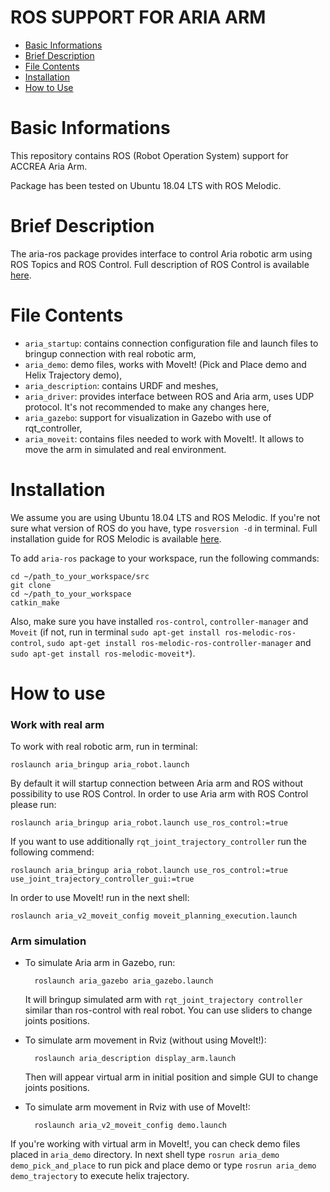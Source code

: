 # ROS SUPPORT FOR ARIA ARM
- [Basic Informations](#Basic-Informations)
- [Brief Description](#Brief-description)
- [File Contents](#File-contents)
- [Installation](#installation)
- [How to Use](#How-to-Use)

# Basic Informations
This repository contains ROS (Robot Operation System) support for ACCREA Aria Arm. 

Package has been tested on Ubuntu 18.04 LTS with ROS Melodic.



# Brief Description
The aria-ros package provides interface to control Aria robotic arm using ROS Topics and ROS Control. Full description of ROS Control is available [here](http://wiki.ros.org/ros_control). 



# File Contents
- `aria_startup`: contains connection configuration file and launch files to bringup connection with real robotic arm,
- `aria_demo`: demo files, works with MoveIt! (Pick and Place demo and Helix Trajectory demo),
- `aria_description`: contains URDF and meshes,
- `aria_driver`: provides interface between ROS and Aria arm, uses UDP protocol. It's not recommended to make any changes here,
- `aria_gazebo`: support for visualization in Gazebo with use of rqt_controller,
- `aria_moveit`: contains files needed to work with MoveIt!. It allows to move the arm in simulated and real environment.

# Installation
We assume you are using Ubuntu 18.04 LTS and ROS Melodic. If you're not sure what version of ROS do you have, type `rosversion -d` in terminal. Full installation guide for ROS Melodic is available [here](http://wiki.ros.org/melodic/Installation/Ubuntu).

To add `aria-ros` package to your workspace, run the following commands:
```
cd ~/path_to_your_workspace/src
git clone 
cd ~/path_to_your_workspace
catkin_make
```

Also, make sure you have installed `ros-control`, `controller-manager` and `Moveit` (if not, run in terminal `sudo apt-get install ros-melodic-ros-control`, `sudo apt-get install ros-melodic-ros-controller-manager` and `sudo apt-get install ros-melodic-moveit*`).

# How to use

### Work with real arm
To work with real robotic arm, run in terminal:

    roslaunch aria_bringup aria_robot.launch

By default it will startup connection between Aria arm and ROS without possibility to use ROS Control. In order to use Aria arm with ROS Control please run:

    roslaunch aria_bringup aria_robot.launch use_ros_control:=true

If you want to use additionally `rqt_joint_trajectory_controller`  run the following commend: 

    roslaunch aria_bringup aria_robot.launch use_ros_control:=true use_joint_trajectory_controller_gui:=true

In order to use MoveIt! run in the next shell: 

    roslaunch aria_v2_moveit_config moveit_planning_execution.launch

### Arm simulation

- To simulate Aria arm in Gazebo, run:

        roslaunch aria_gazebo aria_gazebo.launch
    
    It will bringup simulated arm with `rqt_joint_trajectory controller` similar than ros-control with real robot. You can use sliders to change joints positions.


- To simulate arm movement in Rviz (without using MoveIt!):

        roslaunch aria_description display_arm.launch

    Then will appear virtual arm in initial position and simple GUI to change joints positions.

- To simulate arm movement in Rviz with use of MoveIt!:

        roslaunch aria_v2_moveit_config demo.launch
    

If you're working with virtual arm in MoveIt!, you can check demo files placed in `aria_demo` directory. In next shell type `rosrun aria_demo demo_pick_and_place` to run pick and place demo or type `rosrun aria_demo demo_trajectory` to execute helix trajectory. 